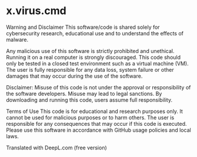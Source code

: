# x.virus.cmd
Warning and Disclaimer
This software/code is shared solely for cybersecurity research, educational use and to understand the effects of malware.

Any malicious use of this software is strictly prohibited and unethical.
Running it on a real computer is strongly discouraged.
This code should only be tested in a closed test environment such as a virtual machine (VM). The user is fully responsible for any data loss, system failure or other damages that may occur during the use of the software.

Disclaimer:
Misuse of this code is not under the approval or responsibility of the software developers. Misuse may lead to legal sanctions. By downloading and running this code, users assume full responsibility.

Terms of Use
This code is for educational and research purposes only.
It cannot be used for malicious purposes or to harm others.
The user is responsible for any consequences that may occur if this code is executed.
Please use this software in accordance with GitHub usage policies and local laws.

Translated with DeepL.com (free version)

